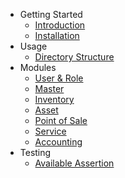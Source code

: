 - Getting Started
  - [Introduction](/en/getting-started/introduction.md)
  - [Installation](/en/getting-started/installation.md)
- Usage
  - [Directory Structure](/en/usage/directory-structure.md)
- Modules
  - [User & Role](/en/modules/user-and-role.md)
  - [Master](/en/modules/installation.md)
  - [Inventory](/en/modules/installation.md)
  - [Asset](/en/modules/installation.md)
  - [Point of Sale](/en/modules/installation.md)
  - [Service](/en/modules/installation.md)
  - [Accounting](/en/modules/installation.md)
- Testing
  - [Available Assertion](/en/testing/available-assertion.md)
